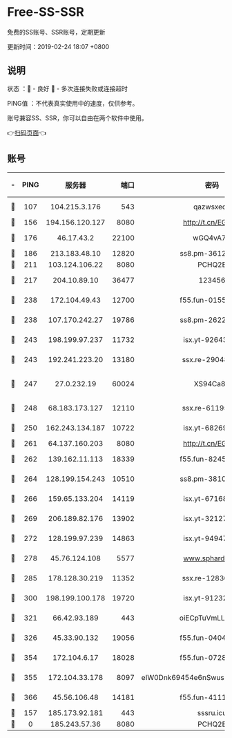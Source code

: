 # Free-SS-SSR

免费的SS账号、SSR账号，定期更新

更新时间：2019-02-24 18:07 +0800

## 说明

状态     ：🙂 - 良好 🙁 - 多次连接失败或连接超时

PING值   ：不代表真实使用中的速度，仅供参考。

账号兼容SS、SSR，你可以自由在两个软件中使用。

👉[扫码页面](https://liesauer.github.io/free-ss-ssr.github.io/)👈

## 账号

|-|PING|服务器|端口|密码|加密方式|区域|
|:----:|:----:|:-----:|-----:|:----:|:----:|:----:|
|🙂|107|104.215.3.176|543|qazwsxedc|aes-256-gcm|JP|
|🙂|156|194.156.120.127|8080|http://t.cn/EGJIyrl|rc4-md5|RU|
|🙂|176|46.17.43.2|22100|wGQ4vA7D|aes-256-gcm|RU|
|🙂|186|213.183.48.10|12820|ss8.pm-36124269|rc4-md5|RU|
|🙂|211|103.124.106.22|8080|PCHQ2E|rc4-md5|US|
|🙂|217|204.10.89.10|36477|123456|aes-256-cfb|US|
|🙂|238|172.104.49.43|12700|f55.fun-01558008|aes-256-cfb|SG|
|🙂|238|107.170.242.27|19786|ss8.pm-26221677|aes-256-cfb|US|
|🙂|243|198.199.97.237|11732|isx.yt-92643229|aes-256-cfb|US|
|🙂|243|192.241.223.20|13180|ssx.re-29048876|aes-256-cfb|US|
|🙂|247|27.0.232.19|60024|XS94Ca8K|xchacha20-ietf-poly1305|HK|
|🙂|248|68.183.173.127|12110|ssx.re-61195437|aes-256-cfb|US|
|🙂|250|162.243.134.187|10722|isx.yt-68269758|aes-256-cfb|US|
|🙂|261|64.137.160.203|8080|http://t.cn/EGJIyrl|rc4-md5|CA|
|🙂|262|139.162.11.113|18339|f55.fun-82455292|aes-256-cfb|SG|
|🙂|264|128.199.154.243|10510|ss8.pm-38103435|aes-256-cfb|SG|
|🙂|266|159.65.133.204|14119|isx.yt-67168990|aes-256-cfb|SG|
|🙂|269|206.189.82.176|13902|isx.yt-32127764|aes-256-cfb|SG|
|🙂|272|128.199.97.239|14863|isx.yt-94947792|aes-256-cfb|SG|
|🙂|278|45.76.124.108|5577|www.sphard.com|aes-256-cfb|AU|
|🙂|285|178.128.30.219|11352|ssx.re-12830848|aes-256-cfb|SG|
|🙂|300|198.199.100.178|19720|isx.yt-91232845|aes-256-cfb|US|
|🙂|321|66.42.93.189|443|oiECpTuVmLLxk4Ts|aes-256-cfb|US|
|🙂|326|45.33.90.132|19056|f55.fun-04047720|aes-256-cfb|US|
|🙂|354|172.104.6.17|18028|f55.fun-07282375|aes-256-cfb|US|
|🙂|355|172.104.33.178|8097|eIW0Dnk69454e6nSwuspv9DmS201tQ0D|aes-256-cfb|SG|
|🙂|366|45.56.106.48|14181|f55.fun-41115808|aes-256-cfb|US|
|🙂|157|185.173.92.181|443|sssru.icu|rc4-md5|RU|
|🙁|0|185.243.57.36|8080|PCHQ2E|rc4-md5|US|

